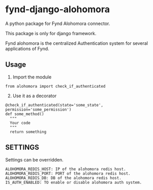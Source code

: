 # fynd-django-alohomora

A python package for Fynd Alohomora connector.

This package is only for django framework.

Fynd alohomora is the centralized Authentication system for several applications of Fynd.


## Usage

1. Import the module

```from alohomora import check_if_authenticated```

2. Use it as a decorator

```
@check_if_authenticated(state='some_state', permission='some_permission')
def some_method()
  """
  Your code
  """
  return something

```

## SETTINGS

Settings can be overridden.


```
ALOHOMORA_REDIS_HOST: IP of the alohomora redis host.
ALOHOMORA_REDIS_PORT: PORT of the alohomora redis host.
ALOHOMORA_REDIS_DB: DB of the alohomora redis host.
IS_AUTH_ENABLED: TO enable or disable alohomora auth system.
```